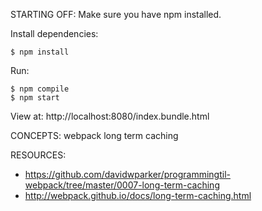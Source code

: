 STARTING OFF:
Make sure you have npm installed.

Install dependencies:
```
$ npm install
```

Run:
```
$ npm compile
$ npm start
```

View at: http://localhost:8080/index.bundle.html

CONCEPTS:
webpack long term caching

RESOURCES:
* https://github.com/davidwparker/programmingtil-webpack/tree/master/0007-long-term-caching
* http://webpack.github.io/docs/long-term-caching.html
